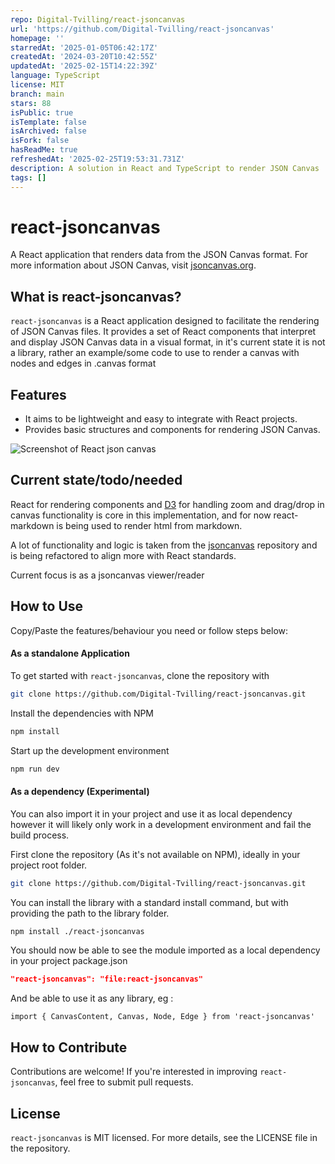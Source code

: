 ```yaml
---
repo: Digital-Tvilling/react-jsoncanvas
url: 'https://github.com/Digital-Tvilling/react-jsoncanvas'
homepage: ''
starredAt: '2025-01-05T06:42:17Z'
createdAt: '2024-03-20T10:42:55Z'
updatedAt: '2025-02-15T14:22:39Z'
language: TypeScript
license: MIT
branch: main
stars: 88
isPublic: true
isTemplate: false
isArchived: false
isFork: false
hasReadMe: true
refreshedAt: '2025-02-25T19:53:31.731Z'
description: A solution in React and TypeScript to render JSON Canvas
tags: []
---
```


# react-jsoncanvas

A React application that renders data from the JSON Canvas format. For more information about
JSON Canvas, visit [jsoncanvas.org](https://jsoncanvas.org).

## What is react-jsoncanvas?

`react-jsoncanvas` is a React application designed to facilitate the rendering of JSON Canvas files. It provides a set of React components that interpret and display JSON Canvas data in a visual format, in it's current state it is not a library, rather an example/some code to use to render a canvas with nodes and edges in .canvas format

## Features

- It aims to be lightweight and easy to integrate with React projects.
- Provides basic structures and components for rendering JSON Canvas.

![Screenshot of React json canvas](react-canvas2.png)

## Current state/todo/needed

React for rendering components and [D3](https://d3js.org) for handling zoom and drag/drop in canvas functionality is core in this implementation, and for now react-markdown is being used to render html from markdown.

A lot of functionality and logic is taken from the [jsoncanvas](https://github.com/obsidianmd/jsoncanvas) repository and is being refactored to align more with React standards.

Current focus is as a jsoncanvas viewer/reader

## How to Use

Copy/Paste the features/behaviour you need or follow steps below:

#### As a standalone Application

To get started with `react-jsoncanvas`, clone the repository with

```sh
git clone https://github.com/Digital-Tvilling/react-jsoncanvas.git
```

Install the dependencies with NPM

```sh
npm install
```

Start up the development environment

```sh
npm run dev
```

#### As a dependency (Experimental)
You can also import it in your project and use it as local dependency however it will likely only work in a development environment and fail the build process.

First clone the repository (As it's not available on NPM), ideally in your project root folder.
```sh
git clone https://github.com/Digital-Tvilling/react-jsoncanvas.git
```

You can install the library with a standard install command, but with providing the path to the library folder.

```sh
npm install ./react-jsoncanvas
```

You should now be able to see the module imported as a local dependency in your project package.json
```json
"react-jsoncanvas": "file:react-jsoncanvas"
```
And be able to use it as any library, eg :
```
import { CanvasContent, Canvas, Node, Edge } from 'react-jsoncanvas'
```

## How to Contribute

Contributions are welcome! If you're interested in improving `react-jsoncanvas`, feel free to submit pull requests.

## License

`react-jsoncanvas` is MIT licensed. For more details, see the LICENSE file in the repository.
